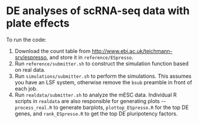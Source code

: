 # DE analyses of scRNA-seq data with plate effects

To run the code:

1. Download the count table from http://www.ebi.ac.uk/teichmann-srv/espresso, and store it in `reference/ESpresso`.
2. Run `reference/submitter.sh` to construct the simulation function based on real data.
3. Run `simulations/submitter.sh` to perform the simulations. This assumes you have an LSF system, otherwise remove the `bsub` preamble in front of each job.
4. Run `realdata/submitter.sh` to analyze the mESC data. Individual R scripts in `realdata` are also responsible for generating plots -- `process_real.R` to generate barplots, `plottop_ESpresso.R` for the top DE genes, and `rank_ESpresso.R` to get the top DE pluripotency factors.
